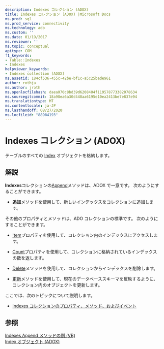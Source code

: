 ```yaml
---
description: Indexes コレクション (ADOX)
title: Indexes コレクション (ADOX) |Microsoft Docs
ms.prod: sql
ms.prod_service: connectivity
ms.technology: ado
ms.custom: ''
ms.date: 01/19/2017
ms.reviewer: ''
ms.topic: conceptual
apitype: COM
f1_keywords:
- Table::Indexes
- Indexes
helpviewer_keywords:
- Indexes collection [ADOX]
ms.assetid: 184cf536-455c-42be-bf1c-a5c25bade961
author: rothja
ms.author: jroth
ms.openlocfilehash: daea070c8bd39d6208404f119578773382078634
ms.sourcegitcommit: 18a98ea6a30d448aa6195e10ea2413be7e837e94
ms.translationtype: MT
ms.contentlocale: ja-JP
ms.lasthandoff: 08/27/2020
ms.locfileid: "88984193"
---
```

# <a name="indexes-collection-adox"></a>Indexes コレクション (ADOX)
テーブルのすべての [Index](./index-object-adox.md) オブジェクトを格納します。  
  
## <a name="remarks"></a>解説  
 **Indexes**コレクションの[Append](./append-method-adox-indexes.md)メソッドは、ADOX で一意です。 次のようにすることができます。  
  
-   **追加**メソッドを使用して、新しいインデックスをコレクションに追加します。  
  
 その他のプロパティとメソッドは、ADO コレクションの標準です。 次のようにすることができます。  
  
-   [Item](../ado-api/item-property-ado.md)プロパティを使用して、コレクション内のインデックスにアクセスします。  
  
-   [Count](../ado-api/count-property-ado.md)プロパティを使用して、コレクションに格納されているインデックスの数を返します。  
  
-   [Delete](./delete-method-adox-collections.md)メソッドを使用して、コレクションからインデックスを削除します。  
  
-   [更新](../ado-api/refresh-method-ado.md)メソッドを使用して、現在のデータベーススキーマを反映するように、コレクション内のオブジェクトを更新します。  
  
 ここでは、次のトピックについて説明します。  
  
-   [Indexes コレクションのプロパティ、メソッド、およびイベント](./indexes-collection-properties-methods-and-events.md)  
  
## <a name="see-also"></a>参照  
 [Indexes Append メソッドの例 (VB)](./indexes-append-method-example-vb.md)   
 [Index オブジェクト (ADOX)](./index-object-adox.md)